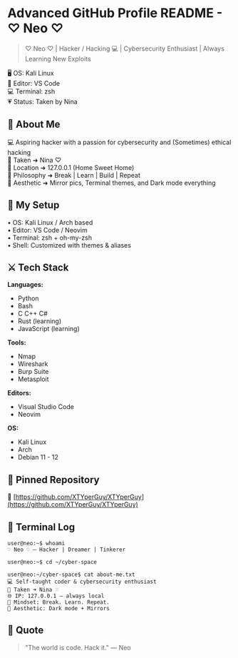 # Advanced GitHub Profile README - ♡ Neo ♡

> ♡ Neo ♡ | Hacker / Hacking 💻 | Cybersecurity Enthusiast | Always Learning New Exploits

🖥️ OS: Kali Linux  
📝 Editor: VS Code  
💻 Terminal: zsh  
💗 Status: Taken by Nina  

## 🧠 About Me

💻 Aspiring hacker with a passion for cybersecurity and (Sometimes) ethical hacking  
💍 Taken ➜ Nina ♡  
📍 Location ➜ 127.0.0.1 (Home Sweet Home)  
🧠 Philosophy ➜ Break | Learn | Build | Repeat  
🖤 Aesthetic ➜ Mirror pics, Terminal themes, and Dark mode everything  

## 🔧 My Setup

• OS: Kali Linux / Arch based  
• Editor: VS Code / Neovim  
• Terminal: zsh + oh-my-zsh  
• Shell: Customized with themes & aliases

## ⚔️ Tech Stack

**Languages:**  
- Python  
- Bash  
- C C++ C#
- Rust (learning)
- JavaScript (learning)

**Tools:**  
- Nmap  
- Wireshark  
- Burp Suite  
- Metasploit

**Editors:**  
- Visual Studio Code  
- Neovim

**OS:**  
- Kali Linux  
- Arch  
- Debian 11 - 12

## 📌 Pinned Repository

🔗 [https://github.com/XTYperGuy/XTYperGuy](https://github.com/XTYperGuy/XTYperGuy)

## 🧪 Terminal Log

```
user@neo:~$ whoami  
♡ Neo ♡ — Hacker | Dreamer | Tinkerer

user@neo:~$ cd ~/cyber-space

user@neo:~/cyber-space$ cat about-me.txt  
💻 Self-taught coder & cybersecurity enthusiast  
💍 Taken ➜ Nina ♡  
🌐 IP: 127.0.0.1 — always local  
🧠 Mindset: Break. Learn. Repeat.  
📸 Aesthetic: Dark mode + Mirrors  
```

## 💬 Quote

> "The world is code. Hack it." — Neo
